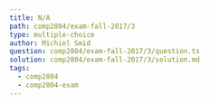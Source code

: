 ```yaml
---
title: N/A
path: comp2804/exam-fall-2017/3
type: multiple-choice
author: Michiel Smid
question: comp2804/exam-fall-2017/3/question.ts
solution: comp2804/exam-fall-2017/3/solution.md
tags:
  - comp2804
  - comp2804-exam
---
```

